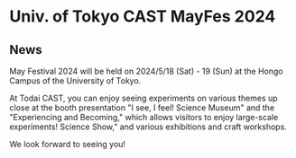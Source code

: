 # Univ. of Tokyo CAST MayFes 2024

## News

May Festival 2024 will be held on 2024/5/18 (Sat) - 19 (Sun) at the Hongo Campus of the University of Tokyo.

At Todai CAST, you can enjoy seeing experiments on various themes up close at the booth presentation "I see, I feel! Science Museum" and the "Experiencing and Becoming," which allows visitors to enjoy large-scale experiments! Science Show," and various exhibitions and craft workshops.

We look forward to seeing you!
